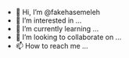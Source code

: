 - 👋 Hi, I’m @fakehasemeleh
- 👀 I’m interested in ...
- 🌱 I’m currently learning ...
- 💞️ I’m looking to collaborate on ...
- 📫 How to reach me ...

<!---
fakehasemeleh/fakehasemeleh is a ✨ special ✨ repository because its `README.md` (this file) appears on your GitHub profile.
You can click the Preview link to take a look at your changes.
--->
